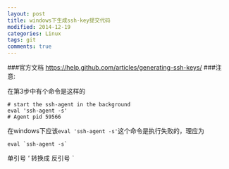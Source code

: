 ```yaml
---
layout: post
title: windows下生成ssh-key提交代码
modified: 2014-12-19
categories: Linux
tags: git
comments: true
---
```


###官方文档
https://help.github.com/articles/generating-ssh-keys/
###注意:

在第3步中有个命令是这样的

    # start the ssh-agent in the background
    eval 'ssh-agent -s'
    # Agent pid 59566


在windows下应该`eval 'ssh-agent -s'`这个命令是执行失败的，理应为

    eval `ssh-agent -s`

单引号 <em>'</em> 转换成 反引号 <em>`</em>